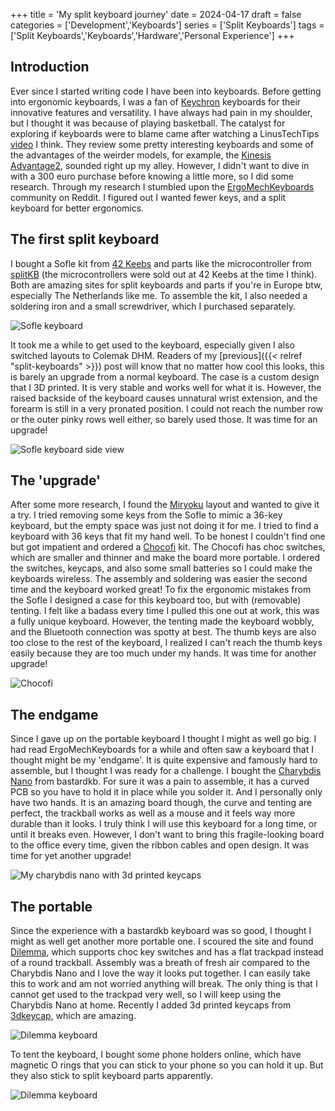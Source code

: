 +++
title = 'My split keyboard journey'
date = 2024-04-17
draft = false
categories = ['Development','Keyboards']
series = ['Split Keyboards']
tags = ['Split Keyboards','Keyboards','Hardware','Personal Experience']
+++

## Introduction

Ever since I started writing code I have been into keyboards.
Before getting into ergonomic keyboards, I was a fan of [Keychron](https://www.keychron.com/) keyboards for their innovative features and versatility.
I have always had pain in my shoulder, but I thought it was because of playing basketball.
The catalyst for exploring if keyboards were to blame came after watching a LinusTechTips [video](https://www.youtube.com/watch?v=dHhr30207JY) I think.
They review some pretty interesting keyboards and some of the advantages of the weirder models, for example, the [Kinesis Advantage2](https://kinesis-ergo.com/shop/advantage2/), sounded right up my alley.
However, I didn't want to dive in with a 300 euro purchase before knowing a little more, so I did some research.
Through my research I stumbled upon the [ErgoMechKeyboards](https://www.reddit.com/r/ErgoMechKeyboards/) community on Reddit.
I figured out I wanted fewer keys, and a split keyboard for better ergonomics.

## The first split keyboard

I bought a Sofle kit from [42 Keebs](https://42keebs.eu/) and parts like the microcontroller from [splitKB](https://splitkb.com/) (the microcontrollers were sold out at 42 Keebs at the time I think).
Both are amazing sites for split keyboards and parts if you're in Europe btw, especially The Netherlands like me.
To assemble the kit, I also needed a soldering iron and a small screwdriver, which I purchased separately.

![Sofle keyboard](/images/split-keyboard-journey/sofle.jpg)

It took me a while to get used to the keyboard, especially given I also switched layouts to Colemak DHM.
Readers of my [previous]({{< relref "split-keyboards" >}}) post will know that no matter how cool this looks, this is barely an upgrade from a normal keyboard.
The case is a custom design that I 3D printed.
It is very stable and works well for what it is.
However, the raised backside of the keyboard causes unnatural wrist extension, and the forearm is still in a very pronated position.
I could not reach the number row or the outer pinky rows well either, so barely used those.
It was time for an upgrade!

![Sofle keyboard side view](/images/split-keyboard-journey/sofle_side.jpg)

## The 'upgrade'

After some more research, I found the [Miryoku](https://github.com/manna-harbour/miryoku) layout and wanted to give it a try.
I tried removing some keys from the Sofle to mimic a 36-key keyboard, but the empty space was just not doing it for me.
I tried to find a keyboard with 36 keys that fit my hand well.
To be honest I couldn't find one but got impatient and ordered a [Chocofi](https://github.com/pashutk/chocofi) kit.
The Chocofi has choc switches, which are smaller and thinner and make the board more portable.
I ordered the switches, keycaps, and also some small batteries so I could make the keyboards wireless.
The assembly and soldering was easier the second time and the keyboard worked great!
To fix the ergonomic mistakes from the Sofle I designed a case for this keyboard too, but with (removable) tenting.
I felt like a badass every time I pulled this one out at work, this was a fully unique keyboard.
However, the tenting made the keyboard wobbly, and the Bluetooth connection was spotty at best.
The thumb keys are also too close to the rest of the keyboard, I realized I can't reach the thumb keys easily because they are too much under my hands.
It was time for another upgrade!

![Chocofi](/images/split-keyboard-journey/chocofi.jpg)

## The endgame

Since I gave up on the portable keyboard I thought I might as well go big.
I had read ErgoMechKeyboards for a while and often saw a keyboard that I thought might be my 'endgame'.
It is quite expensive and famously hard to assemble, but I thought I was ready for a challenge.
I bought the [Charybdis Nano](https://bastardkb.com/product/charybdis-nano-kit/) from bastardkb.
For sure it was a pain to assemble, it has a curved PCB so you have to hold it in place while you solder it.
And I personally only have two hands.
It is an amazing board though, the curve and tenting are perfect, the trackball works as well as a mouse and it feels way more durable than it looks.
I truly think I will use this keyboard for a long time, or until it breaks even.
However, I don't want to bring this fragile-looking board to the office every time, given the ribbon cables and open design.
It was time for yet another upgrade!

![My charybdis nano with 3d printed keycaps](/images/split-keyboard-journey/charybdis_nano.jpg)

## The portable

Since the experience with a bastardkb keyboard was so good, I thought I might as well get another more portable one.
I scoured the site and found [Dilemma](https://bastardkb.com/product/dilemma/), which supports choc key switches and has a flat trackpad instead of a round trackball.
Assembly was a breath of fresh air compared to the Charybdis Nano and I love the way it looks put together.
I can easily take this to work and am not worried anything will break.
The only thing is that I cannot get used to the trackpad very well, so I will keep using the Charybdis Nano at home.
Recently I added 3d printed keycaps from [3dkeycap](https://3dkeycap.com/products/klp-choc), which are amazing.

![Dilemma keyboard](/images/split-keyboard-journey/dilemma_flat.jpg)

To tent the keyboard, I bought some phone holders online, which have magnetic O rings that you can stick to your phone so you can hold it up.
But they also stick to split keyboard parts apparently.

![Dilemma keyboard](/images/split-keyboard-journey/dilemma.jpg)
